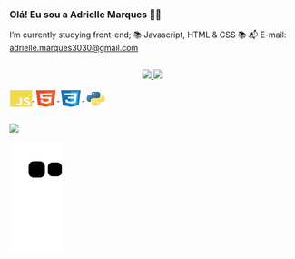 ### Olá! Eu sou a Adrielle Marques 👋🏽

I’m currently studying front-end;
📚 Javascript, HTML & CSS 📚
📬 E-mail: adrielle.marques3030@gmail.com

## 

<div align="center">
  <a href="https://github.com/adriellemarques">
  <img height="180em" src="https://github-readme-stats.vercel.app/api?username=adriellemarques&show_icons=true&theme=cobalt&include_all_commits=true&count_private=true"/>
  <img height="180em" src="https://github-readme-stats.vercel.app/api/top-langs/?username=adriellemarques&layout=compact&langs_count=7&theme=cobalt"/>
</div>
  <div style="display: inline_block"><br>
  <img align="center" alt="Adrielle-Js" height="30" width="40" src="https://raw.githubusercontent.com/devicons/devicon/master/icons/javascript/javascript-plain.svg">
  <img align="center" alt="Adrielle-HTML" height="30" width="40" src="https://raw.githubusercontent.com/devicons/devicon/master/icons/html5/html5-original.svg">
  <img align="center" alt="Adrielle-CSS" height="30" width="40" src="https://raw.githubusercontent.com/devicons/devicon/master/icons/css3/css3-original.svg">
  <img align="center" alt="Adrielle-Python" height="30" width="40" src="https://raw.githubusercontent.com/devicons/devicon/master/icons/python/python-original.svg">
</div>
 
  ##
  
<div> 
  <a href="https://www.linkedin.com/in/adrielle-marques-773268142/" target="_blank"><img src="https://img.shields.io/badge/-LinkedIn-%230077B5?style=for-the-badge&logo=linkedin&logoColor=white" target="_blank"></a> 
 
   ![Snake animation](https://github.com/adriellemarques/adriellemarques/blob/output/github-contribution-grid-snake.svg)
 
</div>
